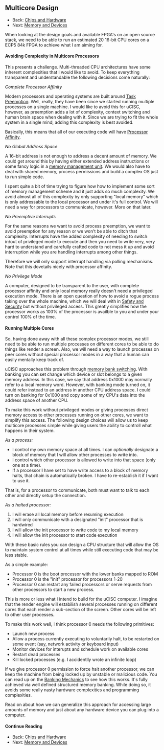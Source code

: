 ## Multicore Design

* Back: [Chips and Hardware](04_Chips_And_Hardware.md)
* Next: [Memory and Devices](06_Memory_And_Devices.md)

When looking at the design goals and available FPGA's on an open source stack, we
need to be able to run an estimated 20 16-bit CPU cores on a ECP5 84k FPGA to
achieve what I am aiming for.

#### Avoiding Complexity in Multicore Processors

This presents a challenge. Multi-threaded CPU architectures have some inherent
complexities that I would like to avoid. To keep everything transparent and
understandable the following decisions come naturally:

*Complete Processor Affinity*

Modern processors and operating systems are built around
[Task Preemption](https://en.wikipedia.org/wiki/Preemption_%28computing%29). Well,
really, they have been since we started running multiple processes on a single
machine. I would like to avoid this for uCISC, however, as preemption adds a lot
of complexity, context switching and human brain space when dealing with it. Since
we are trying to fit the whole system in a single mind, adding this complexity is
best avoided.

Basically, this means that all of our executing code will have
[Processor Affinity](https://en.wikipedia.org/wiki/Processor_affinity).

*No Global Address Space*

A 16-bit address is not enough to address a decent amount of memory. We could get
around this by having either extended address instructions or some fancy logic in a
[memory management unit](https://en.wikipedia.org/wiki/Memory_management_unit). We
would also have to deal with shared memory, process permissions and build a complex
OS just to run simple code.

I spent quite a bit of time trying to figure how how to implement some sort of
memory management scheme and it just adds so much complexity. We avoid almost all of
this complexity by only supporting "local memory" which is only addressable to the
local processor and under it's full control. We will need a way for processors to
communicate, however. More on that later.

*No Preemptive Interrupts*

For the same reasons we want to avoid process preemption, we want to avoid
preemption for any reason or we won't be able to ditch that complexity. Interrupts
have the added complexity of needing to switch in/out of privileged mode to execute
and then you need to write very, very hard to understand and carefully crafted code
to not mess it up and avoid interruption while you are handling interrupts among
other things.

Therefore we will only support interrupt handling via polling mechanisms. Note that
this dovetails nicely with processor affinity.

*No Privilege Mode*

A computer, designed to be transparent to the user, with complete processor affinity
and only local memory really doesn't need a privileged execution mode. There is
an open question of how to avoid a rogue process taking over the whole machine, which
we will deal with in [Safety and Security](07_Safety_And_Security.md) but without
privileged access. This greatly simplifies how the processor works as 100% of the
processor is availble to you and under your control 100% of the time.

#### Running Multiple Cores

So, having done away with all these complex processor modes, we still need to be
able to run multiple processes on different cores to be able to do things like
render a screen. Also, we will need a way to launch processes on peer cores without
special processor modes in a way that a human can easily mentally keep track of.

uCISC approaches this problem through
[memory bank switching](https://en.wikipedia.org/wiki/Bank_switching). With banking
you can set change which device or slot belongs to a given memory address. In this
case, we say that address 0x1000 may normally refer to a local memory word. However,
with banking mode turned on, it could refer instead to an address in another CPU
address space. I could turn on banking for 0x1000 and copy some of my CPU's data
into the address space of another CPU.

To make this work without privileged modes or giving processes direct memory access
to other processes running on other cores, we want to simplify this access. The
following design choices will allow us to keep multicore processes simple while
giving users the ability to controll what happens in their system.

*As a process:*

* I control my own memory space at all times. I can *optionally* designate a block
of memory that I will allow other processes to write into.
* I control which other processor is allowed to write into that space (only one at
a time).
* If a processor I have set to have write access to a block of memory halts, that
chain is automatically broken. I have to re-establish it if I want to use it.

That is, for a processor to communicate, both must want to talk to each other and
directly setup the connection.

*As a halted processor:*

1. I will erase all local memory before resuming execution
2. I will only communicate with a designated "init" processor that is hardwired
3. I will allow the init processor to write code to my local memory
4. I will allow the init processor to start code execution

With these basic rules you can design a CPU structure that will allow the OS to
maintain system control at all times while still executing code that may be less
stable.

As a simple example:

* Processor 0 is the boot processor with the lower banks mapped to ROM
* Processor 0 is the "init" processor for processors 1-20
* Processor 0 can restart any failed processors or serve requests from other
processors to start a new process.

This is more or less what I intend to build for the uCISC computer. I imagine that
the render engine will estabilish several processes running on different cores that
each render a sub-section of the screen. Other cores will be left to other user
processes.

To make this work well, I think processor 0 needs the following primitives:

* Launch new process
* Allow a process currently executing to voluntarily halt, to be restarted on some
event (say, network activity or keyboard input)
* Monitor devices for interupts and schedule work on available cores
* Restart dead processes
* Kill locked processes (e.g. I accidentlly wrote an infinite loop)

If we give processor 0 permission to force halt another processor, we can keep the
machine from being locked up by unstable or malicious code. You can read up on the
[Banking Mechanics](08_Banking_Mechanics.md) to see how this works. It's fully
achieved via well defined structured memory banking. While doing so, it avoids some
really nasty hardware complexities and programming complexities.

Read on about how we can generalize this approach for accessing large amounts of
memory and just about any hardware device you can plug into a computer.

#### Continue Reading

* Back: [Chips and Hardware](04_Chips_And_Hardware.md)
* Next: [Memory and Devices](06_Memory_And_Devices.md)

